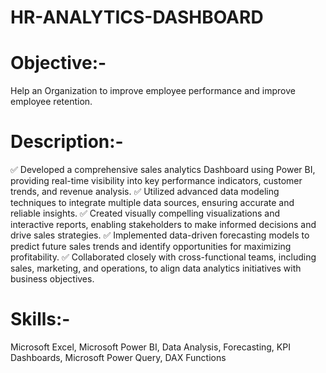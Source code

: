 # HR-ANALYTICS-DASHBOARD
# Objective:-
Help an Organization to improve employee performance and improve employee retention.
# Description:-
✅ Developed a comprehensive sales analytics Dashboard using Power BI, providing real-time visibility into key performance indicators, customer trends, and revenue analysis.
✅ Utilized advanced data modeling techniques to integrate multiple data sources, ensuring accurate and reliable insights.
✅ Created visually compelling visualizations and interactive reports, enabling stakeholders to make informed decisions and drive sales strategies.
✅ Implemented data-driven forecasting models to predict future sales trends and identify opportunities for maximizing profitability.
✅ Collaborated closely with cross-functional teams, including sales, marketing, and operations, to align data analytics initiatives with business objectives.
# Skills:-
Microsoft Excel, Microsoft Power BI, Data Analysis, Forecasting, KPI Dashboards, Microsoft Power Query, DAX Functions
